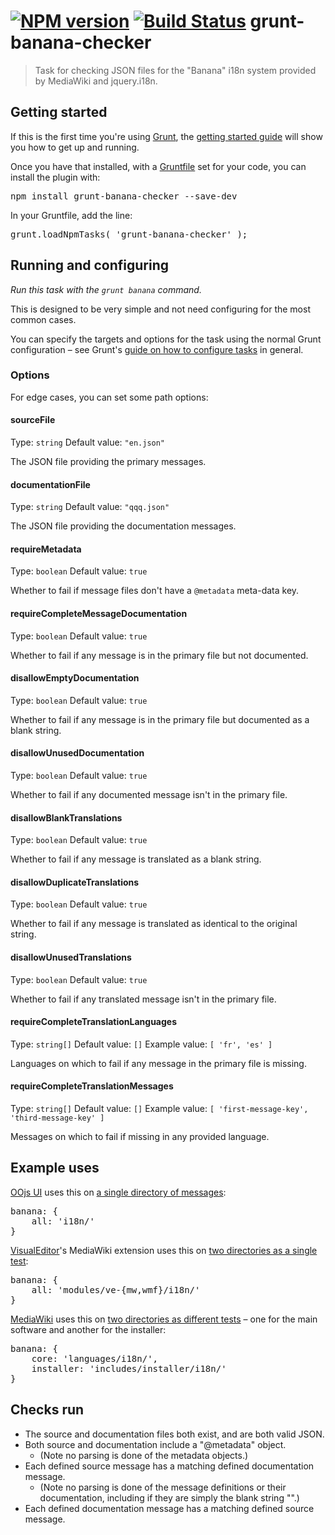 [![NPM version](https://badge.fury.io/js/grunt-banana-checker.svg)](http://badge.fury.io/js/grunt-banana-checker) [![Build Status](https://travis-ci.org/wikimedia/grunt-banana-checker.svg?branch=master)](https://travis-ci.org/wikimedia/grunt-banana-checker)
grunt-banana-checker
====================

> Task for checking JSON files for the "Banana" i18n system provided by MediaWiki and jquery.i18n.

Getting started
--------------------

If this is the first time you're using [Grunt](http://gruntjs.com/), the [getting started guide](http://gruntjs.com/getting-started) will show you how to get up and running.

Once you have that installed, with a [Gruntfile](http://gruntjs.com/sample-gruntfile) set for your code, you can install the plugin with:

<pre lang=shell>
npm install grunt-banana-checker --save-dev
</pre>

In your Gruntfile, add the line:

<pre lang=js>
grunt.loadNpmTasks( 'grunt-banana-checker' );
</pre>

Running and configuring
--------------------

_Run this task with the `grunt banana` command._

This is designed to be very simple and not need configuring for the most common cases.

You can specify the targets and options for the task using the normal Grunt configuration – see Grunt's [guide on how to configure tasks](http://gruntjs.com/configuring-tasks) in general.

### Options

For edge cases, you can set some path options:

#### sourceFile
Type: `string`
Default value: `"en.json"`

The JSON file providing the primary messages.

#### documentationFile
Type: `string`
Default value: `"qqq.json"`

The JSON file providing the documentation messages.

#### requireMetadata
Type: `boolean`
Default value: `true`

Whether to fail if message files don't have a `@metadata` meta-data key.

#### requireCompleteMessageDocumentation
Type: `boolean`
Default value: `true`

Whether to fail if any message is in the primary file but not documented.

#### disallowEmptyDocumentation
Type: `boolean`
Default value: `true`

Whether to fail if any message is in the primary file but documented as a blank string.

#### disallowUnusedDocumentation
Type: `boolean`
Default value: `true`

Whether to fail if any documented message isn't in the primary file.

#### disallowBlankTranslations
Type: `boolean`
Default value: `true`

Whether to fail if any message is translated as a blank string.

#### disallowDuplicateTranslations
Type: `boolean`
Default value: `true`

Whether to fail if any message is translated as identical to the original string.

#### disallowUnusedTranslations
Type: `boolean`
Default value: `true`

Whether to fail if any translated message isn't in the primary file.

#### requireCompleteTranslationLanguages
Type: `string[]`
Default value: `[]`
Example value: `[ 'fr', 'es' ]`

Languages on which to fail if any message in the primary file is missing.

#### requireCompleteTranslationMessages
Type: `string[]`
Default value: `[]`
Example value: `[ 'first-message-key', 'third-message-key' ]`

Messages on which to fail if missing in any provided language.


Example uses
--------------------

[OOjs UI](https://www.mediawiki.org/wiki/VisualEditor) uses this on [a single directory of messages](http://git.wikimedia.org/blob/oojs%2Fui.git/HEAD/Gruntfile.js):

<pre lang=js>
banana: {
    all: 'i18n/'
}
</pre>

[VisualEditor](https://www.mediawiki.org/wiki/VisualEditor)'s MediaWiki extension uses this on [two directories as a single test](https://git.wikimedia.org/blob/mediawiki%2Fextensions%2FVisualEditor.git/HEAD/Gruntfile.js):

<pre lang=js>
banana: {
    all: 'modules/ve-{mw,wmf}/i18n/'
}
</pre>

[MediaWiki](https://www.mediawiki.org/wiki/MediaWiki) uses this on [two directories as different tests](https://git.wikimedia.org/blob/mediawiki%2Fcore.git/HEAD/tests%2Ffrontend%2FGruntfile.js) – one for the main software and another for the installer:

<pre lang=js>
banana: {
    core: 'languages/i18n/',
    installer: 'includes/installer/i18n/'
}
</pre>

Checks run
----------

* The source and documentation files both exist, and are both valid JSON.
* Both source and documentation include a "@metadata" object.
    - (Note no parsing is done of the metadata objects.)
* Each defined source message has a matching defined documentation message.
    - (Note no parsing is done of the message definitions or their documentation, including if they are simply the blank string "".)
* Each defined documentation message has a matching defined source message.
